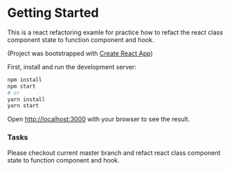 # Getting Started 

This is a react refactoring examle for practice how to refact the react class component state to function component and hook.

(Project was bootstrapped with [Create React App](https://github.com/facebook/create-react-app))

First, install and run the development server:

```bash
npm install 
npm start
# or
yarn install
yarn start
```

Open [http://localhost:3000](http://localhost:3000) with your browser to see the result.

### Tasks

Please checkout current master branch and refact react class component state to function component and hook.